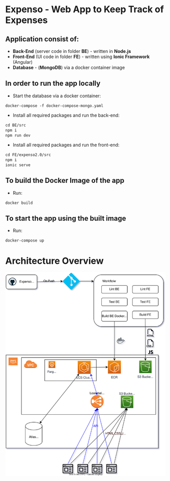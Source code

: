 # Expenso - Web App to Keep Track of Expenses

## Application consist of:
  - **Back-End** (server code in folder **BE**) - written in **Node.js**
  - **Front-End** (UI code in folder **FE**) - written using **Ionic Framework** (Angular)
  - **Database** - (**MongoDB**) via a docker container image

## In order to run the app locally

  - Start the database via a docker container:
```shell
docker-compose -f docker-compose-mongo.yaml
```
  - Install all required packages and run the back-end:
```shell
cd BE/src
npm i
npm run dev
```
  - Install all required packages and run the front-end:
```
cd FE/expenso2.0/src
npm i
ionic serve
```


## To build the Docker Image of the app

  - Run:
```shell
docker build
```

## To start the app using the built image

  - Run:
```shell
docker-compose up
```

# Architecture Overview
![architecture]( expenso_infra_architecture.svg "Architecture Overview")
